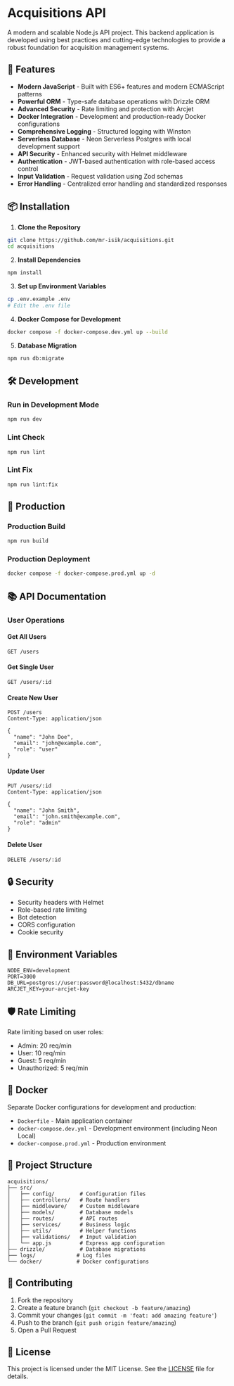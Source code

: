 # Acquisitions API

A modern and scalable Node.js API project. This backend application is developed using best practices and cutting-edge technologies to provide a robust foundation for acquisition management systems.

## 🚀 Features

- **Modern JavaScript** - Built with ES6+ features and modern ECMAScript patterns
- **Powerful ORM** - Type-safe database operations with Drizzle ORM
- **Advanced Security** - Rate limiting and protection with Arcjet
- **Docker Integration** - Development and production-ready Docker configurations
- **Comprehensive Logging** - Structured logging with Winston
- **Serverless Database** - Neon Serverless Postgres with local development support
- **API Security** - Enhanced security with Helmet middleware
- **Authentication** - JWT-based authentication with role-based access control
- **Input Validation** - Request validation using Zod schemas
- **Error Handling** - Centralized error handling and standardized responses

## 📦 Installation

1. **Clone the Repository**

```bash
git clone https://github.com/mr-isik/acquisitions.git
cd acquisitions
```

2. **Install Dependencies**

```bash
npm install
```

3. **Set up Environment Variables**

```bash
cp .env.example .env
# Edit the .env file
```

4. **Docker Compose for Development**

```bash
docker compose -f docker-compose.dev.yml up --build
```

5. **Database Migration**

```bash
npm run db:migrate
```

## 🛠️ Development

### Run in Development Mode

```bash
npm run dev
```

### Lint Check

```bash
npm run lint
```

### Lint Fix

```bash
npm run lint:fix
```

## 🚀 Production

### Production Build

```bash
npm run build
```

### Production Deployment

```bash
docker compose -f docker-compose.prod.yml up -d
```

## 📚 API Documentation

### User Operations

#### Get All Users

```http
GET /users
```

#### Get Single User

```http
GET /users/:id
```

#### Create New User

```http
POST /users
Content-Type: application/json

{
  "name": "John Doe",
  "email": "john@example.com",
  "role": "user"
}
```

#### Update User

```http
PUT /users/:id
Content-Type: application/json

{
  "name": "John Smith",
  "email": "john.smith@example.com",
  "role": "admin"
}
```

#### Delete User

```http
DELETE /users/:id
```

## 🔒 Security

- Security headers with Helmet
- Role-based rate limiting
- Bot detection
- CORS configuration
- Cookie security

## 📝 Environment Variables

```env
NODE_ENV=development
PORT=3000
DB_URL=postgres://user:password@localhost:5432/dbname
ARCJET_KEY=your-arcjet-key
```

## 🛡️ Rate Limiting

Rate limiting based on user roles:

- Admin: 20 req/min
- User: 10 req/min
- Guest: 5 req/min
- Unauthorized: 5 req/min

## 🐳 Docker

Separate Docker configurations for development and production:

- `Dockerfile` - Main application container
- `docker-compose.dev.yml` - Development environment (including Neon Local)
- `docker-compose.prod.yml` - Production environment

## 📁 Project Structure

```
acquisitions/
├── src/
│   ├── config/        # Configuration files
│   ├── controllers/   # Route handlers
│   ├── middleware/    # Custom middleware
│   ├── models/        # Database models
│   ├── routes/        # API routes
│   ├── services/      # Business logic
│   ├── utils/         # Helper functions
│   ├── validations/   # Input validation
│   └── app.js         # Express app configuration
├── drizzle/           # Database migrations
├── logs/             # Log files
└── docker/           # Docker configurations
```

## 👥 Contributing

1. Fork the repository
2. Create a feature branch (`git checkout -b feature/amazing`)
3. Commit your changes (`git commit -m 'feat: add amazing feature'`)
4. Push to the branch (`git push origin feature/amazing`)
5. Open a Pull Request

## 📄 License

This project is licensed under the MIT License. See the [LICENSE](LICENSE) file for details.
